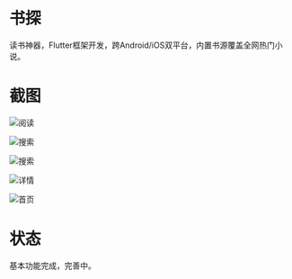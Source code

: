 # 书探

读书神器，Flutter框架开发，跨Android/iOS双平台，内置书源覆盖全网热门小说。

# 截图

![阅读](https://gitee.com/NightFarmer/seek_book/raw/master/screenshot/seekbook1.gif)

![搜索](https://gitee.com/NightFarmer/seek_book/raw/master/screenshot/seekbook2.png)

![搜索](https://gitee.com/NightFarmer/seek_book/raw/master/screenshot/seekbook3.png)

![详情](https://gitee.com/NightFarmer/seek_book/raw/master/screenshot/seekbook4.png)

![首页](https://gitee.com/NightFarmer/seek_book/raw/master/screenshot/seekbook5.png)

# 状态

基本功能完成，完善中。